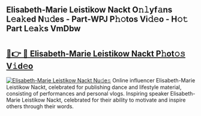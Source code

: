 ## Elisabeth-Marie Leistikow Nackt O𝚗𝚕yf𝚊ns L𝚎a𝚔ed N𝚞𝚍es - Part-WPJ P𝚑𝚘tos Vi𝚍𝚎o - H𝚘𝚝 Part L𝚎a𝚔s VmDbw

# <h2><a href="http://kfcdekp.oniu.top/?m=Elisabeth-Marie+Leistikow+Nackt">🔗👉 🔴 Elisabeth-Marie Leistikow Nackt P𝚑ot𝚘𝚜 V𝚒d𝚎o</a></h2>

[![Elisabeth-Marie Leistikow Nackt Nu𝚍e𝚜](https://i.imgur.com/0qMVB7G.gif)](http://kfcdekp.oniu.top/?m=Elisabeth-Marie+Leistikow+Nackt)
Online influencer Elisabeth-Marie Leistikow Nackt, celebrated for publishing dance and lifestyle material, consisting of performances and personal vlogs. Inspiring speaker Elisabeth-Marie Leistikow Nackt, celebrated for their ability to motivate and inspire others through their words.  
